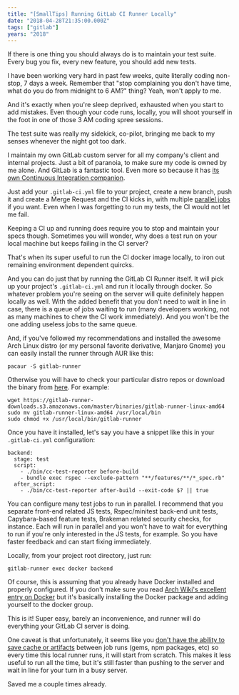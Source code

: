 ```yaml
---
title: "[SmallTips] Running GitLab CI Runner Locally"
date: "2018-04-28T21:35:00.000Z"
tags: ["gitlab"]
years: "2018"
---
```


<p></p>
<p>If there is one thing you should always do is to maintain your test suite. Every bug you fix, every new feature, you should add new tests.</p>
<p>I have been working very hard in past few weeks, quite literally coding non-stop, 7 days a week. Remember that "stop complaining you don't have time, what do you do from midnight to 6 AM?" thing? Yeah, won't apply to me.</p>
<p>And it's exactly when you're sleep deprived, exhausted when you start to add mistakes. Even though your code runs, locally, you will shoot yourself in the foot in one of those 3 AM coding spree sessions.</p>
<p>The test suite was really my sidekick, co-pilot, bringing me back to my senses whenever the night got too dark.</p>
<p></p>
<p></p>
<p>I maintain my own GitLab custom server for all my company's client and internal projects. Just a bit of paranoia, to make sure my code is owned by me alone. And GitLab is a fantastic tool. Even more so because it has <a href="https://about.gitlab.com/features/gitlab-ci-cd/">its own Continuous Integration companion</a>.</p>
<p>Just add your <code>.gitlab-ci.yml</code> file to your project, create a new branch, push it and create a Merge Request and the CI kicks in, with multiple <a href="https://docs.gitlab.com/ee/ci/yaml/#jobs">parallel jobs</a> if you want. Even when I was forgetting to run my tests, the CI would not let me fail.</p>
<p>Keeping a CI up and running does require you to stop and maintain your specs though. Sometimes you will wonder, why does a test run on your local machine but keeps failing in the CI server?</p>
<p>That's when its super useful to run the CI docker image locally, to iron out remaining environment dependent quircks.</p>
<p>And you can do just that by running the GitLab CI Runner itself. It will pick up your project's <code>.gitlab-ci.yml</code> and run it locally through docker. So whatever problem you're seeing on the server will quite definitely happen locally as well. With the added benefit that you don't need to wait in line in case, there is a queue of jobs waiting to run (many developers working, not as many machines to chew the CI work immediately). And you won't be the one adding useless jobs to the same queue.</p>
<p>And, if you've followed my recommendations and installed the awesome Arch Linux distro (or my personal favorite derivative, Manjaro Gnome) you can easily install the runner through AUR like this:</p>
<pre><code>pacaur -S gitlab-runner
</code></pre>
<p>Otherwise you will have to check your particular distro repos or download the binary from <a href="https://gitlab.com/gitlab-org/gitlab-runner/blob/master/docs/install/bleeding-edge.md#download-the-standalone-binaries">here</a>. For example:</p>
<pre><code>wget https://gitlab-runner-downloads.s3.amazonaws.com/master/binaries/gitlab-runner-linux-amd64
sudo mv gitlab-runner-linux-amd64 /usr/local/bin
sudo chmod +x /usr/local/bin/gitlab-runner
</code></pre>
<p>Once you have it installed, let's say you have a snippet like this in your <code>.gitlab-ci.yml</code> configuration:</p>
<pre><code class="yaml">backend:
  stage: test
  script:
    - ./bin/cc-test-reporter before-build
    - bundle exec rspec --exclude-pattern "**/features/**/*_spec.rb"
  after_script:
    - ./bin/cc-test-reporter after-build --exit-code $? || true
</code></pre>
<p>You can configure many test jobs to run in parallel. I recommend that you separate front-end related JS tests, Rspec/minitest back-end unit tests, Capybara-based feature tests, Brakeman related security checks, for instance. Each will run in parallel and you won't have to wait for everything to run if you're only interested in the JS tests, for example. So you have faster feedback and can start fixing immediately.</p>
<p>Locally, from your project root directory, just run:</p>
<pre><code>gitlab-runner exec docker backend
</code></pre>
<p>Of course, this is assuming that you already have Docker installed and properly configured. If you don't make sure you read <a href="https://wiki.archlinux.org/index.php/Docker#Installation">Arch Wiki's excellent entry on Docker</a> but it's basically installing the Docker package and adding yourself to the docker group.</p>
<p>This is it! Super easy, barely an inconvenience, and runner will do everything your GitLab CI server is doing.</p>
<p>One caveat is that unfortunately, it seems like you <a href="https://gitlab.com/gitlab-org/gitlab-runner/issues/2409">don't have the ability to save cache or artifacts</a> between job runs (gems, npm packages, etc) so every time this local runner runs, it will start from scratch. This makes it less useful to run all the time, but it's still faster than pushing to the server and wait in line for your turn in a busy server.</p>
<p>Saved me a couple times already.</p>
<p></p>